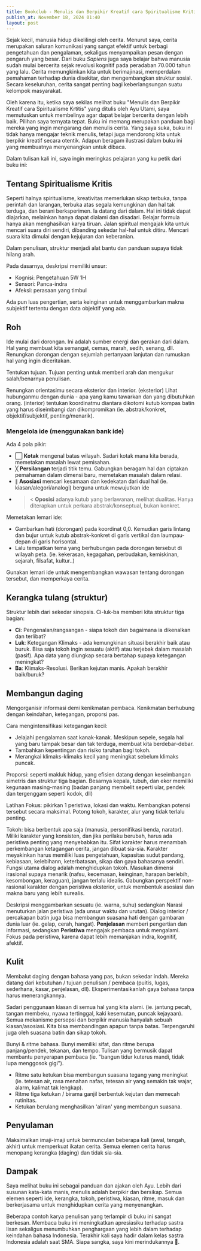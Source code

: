 ```yaml
---
title: Bookclub - Menulis dan Berpikir Kreatif cara Spiritualisme Kritis
publish_at: November 18, 2024 01:40
layout: post
---
```


Sejak kecil, manusia hidup dikelilingi oleh cerita. Menurut saya, cerita merupakan saluran komunikasi yang sangat efektif untuk berbagi pengetahuan dan pengalaman, sekaligus menyampaikan pesan dengan pengaruh yang besar. Dari buku _Sapiens_ juga saya belajar bahwa manusia sudah mulai bercerita sejak revolusi kognitif pada peradaban 70.000 tahun yang lalu. Cerita memungkinkan kita untuk berimajinasi, memperdalam pemahaman terhadap dunia disekitar, dan mengembangkan struktur sosial. Secara keseluruhan, cerita sangat penting bagi keberlangsungan suatu kelompok masyarakat.

Oleh karena itu, ketika saya sekilas melihat buku "Menulis dan Berpikir Kreatif cara Spiritualisme Krtitis" yang ditulis oleh Ayu Utami, saya memutuskan untuk membelinya agar dapat belajar bercerita dengan lebih baik. Pilihan saya ternyata tepat. Buku ini memang merupakan panduan bagi mereka yang ingin mengarang dan menulis cerita. Yang saya suka, buku ini tidak hanya mengajar teknik menulis, tetapi juga mendorong kita untuk berpikir kreatif secara otentik. Adapun beragam ilustrasi dalam buku ini yang membuatnya menyenangkan untuk dibaca.

Dalam tulisan kali ini, saya ingin meringkas pelajaran yang ku petik dari buku ini:

## Tentang Spiritualisme Kritis
Seperti halnya spiritualisme, kreativitas memerlukan sikap terbuka, tanpa perintah dan larangan, terbuka atas segala kemungkinan dan hal tak terduga, dan berani berksperimen. Ia datang dari dalam. Hal ini tidak dapat diajarkan, melainkan hanya dapat dialami dan disadari. Belajar formula hanya akan menghasilkan karya tiruan. Jalan spiritual mengajak kita untuk mencari suara diri sendiri, dibanding sekedar hal-hal untuk ditiru. Mencari suara kita dimulai dengan kejujuran dan keberanian.

Dalam penulisan, struktur menjadi alat bantu dan panduan supaya tidak hilang arah.

Pada dasarnya, deskripsi memiliki unsur:

- Kognisi: Pengetahuan 5W 1H
- Sensori: Panca-indra
- Afeksi: perasaan yang timbul

Ada pun luas pengertian, serta keinginan untuk menggambarkan makna subjektif tertentu dengan data objektif yang ada.

## Roh
Ide mulai dari dorongan. Ini adalah sumber energi dan gerakan dari dalam. Hal yang membuat kita semangat, cemas, marah, sedih, senang, dll. Renungkan dorongan dengan sejumlah pertanyaan lanjutan dan rumuskan hal yang ingin diceritakan.

Tentukan tujuan. Tujuan penting untuk memberi arah dan mengukur salah/benarnya penulisan.

Renungkan orientasimu secara eksterior dan interior. (eksterior) Lihat hubunganmu dengan dunia - apa yang kamu tawarkan dan yang dibutuhkan orang. (interior) tentukan koordinatmu diantara dikotomi kutub kompas batin yang harus diseimbangi dan dikompromikan (ie. abstrak/konkret, objektif/subjektif, penting/menarik).

### Mengelola ide (menggunakan bank ide)
Ada 4 pola pikir:

- ⃞ **Kotak** mengenal batas wilayah. Sadari kotak mana kita berada, memetakan masalah lewat pemisahan.
- ╳ **Persilangan** terjadi titik temu. Gabungkan beragam hal dan ciptakan pemahaman dalam dimensi baru, memetakan masalah dalam relasi.
- ∥ **Asosiasi** mencari kesamaan dan kedekatan dari dual hal (ie. kiasan/alegori/analogi) berguna untuk mewujutkan ide
- >< **Oposisi** adanya kutub yang berlawanan, melihat dualitas. Hanya  diterapkan untuk perkara abstrak/konseptual, bukan konkret.

Memetakan lemari ide:

- Gambarkan hati (dorongan) pada koordinat 0,0. Kemudian garis lintang dan bujur untuk kutub abstrak-konkret di garis vertikal dan laumpau-depan di garis horisontal.
- Lalu tempatkan tema yang berhubungan pada dorongan tersebut di wilayah peta. (ie. kekerasan, kegagahan, perbudakan, kemiskinan, sejarah, filsafat, kultur..)

Gunakan lemari ide untuk mengembangkan wawasan tentang dorongan tersebut, dan memperkaya cerita.

## Kerangka tulang (struktur)

Struktur lebih dari sekedar sinopsis. Ci-luk-ba memberi kita struktur tiga bagian:

- **Ci**: Pengenalan/rangsangan - siapa tokoh dan bagaimana ia dikenalkan dan terlibat?
- **Luk**: Ketegangan Klimaks - ada kemungkinan situasi berakhir baik atau buruk. Bisa saja tokoh ingin sesuatu (aktif) atau terjebak dalam masalah (pasif). Apa data yang diungkap secara bertahap supaya ketegangan meningkat?
- **Ba**: Klimaks-Resolusi. Berikan kejutan manis. Apakah berakhir baik/buruk?

## Membangun daging

Mengorganisir informasi demi kenikmatan pembaca. Kenikmatan berhubung dengan keindahan, ketegangan, proporsi pas.

Cara mengintensifikasi ketegangan kecil:

- Jelajahi pengalaman saat kanak-kanak. Meskipun sepele, segala hal yang baru tampak besar dan tak terduga, membuat kita berdebar-debar.
- Tambahkan kepentingan dan risiko taruhan bagi tokoh.
- Merangkai klimaks-klimaks kecil yang meningkat sebelum klimaks puncak.

Proporsi: seperti makluk hidup, yang efisien datang dengan keseimbangan simetris dan struktur tiga bagian. Besarnya kepala, tubuh, dan ekor memiliki kegunaan masing-masing (badan panjang membelit seperti ular, pendek dan tergenggam seperti kodok, dll)

Latihan Fokus: pikirkan 1 peristiwa, lokasi dan waktu. Kembangkan potensi tersebut secara maksimal. Potong tokoh, karakter, alur yang tidak terlalu penting.

Tokoh: bisa berbentuk apa saja (manusia, personifikasi benda, narator). Miliki karakter yang konsisten, dan jika perilaku berubah, harus ada peristiwa penting yang menyebabkan itu. Sifat karakter harus menambah perkembangan ketagangan cerita, jangan dibuat sia-sia. Karakter meyakinkan harus memiliki luas pengetahuan, kapasitas sudut pandang, kebiasaan, kelebihann, keterbatasan, sikap dan gaya bahasanya sendiri. Fungsi utama dialog adalah menghidupkan tokoh. Masukan dimensi irasional supaya menarik (nafsu, kecemasan, keinginan, harapan berlebih, kesombongan, keraguan), jangan terlalu idealis. Gabungkan perspektif non-rasional karakter dengan peristiwa eksterior, untuk membentuk asosiasi dan makna baru yang lebih surealis.

Deskripsi menggambarkan sesuatu (ie. warna, suhu) sedangkan Narasi menuturkan jalan peristiwa (ada unsur waktu dan urutan). Dialog interior / percakapan batin juga bisa membangun suasana hati dengan gambaran dunia luar (ie. gelap, cerah, hangat).
**Penjelasan** memberi pengertian dan informasi, sedangkan **Peristiwa** mengajak pembaca untuk mengalami. Fokus pada peristiwa, karena dapat lebih memanjakan indra, kognitif, afektif.

## Kulit
Membalut daging dengan bahasa yang pas, bukan sekedar indah. Mereka datang dari kebutuhan / tujuan penulisan / pembaca (puitis, lugas, sederhana, kasar, penjelasan, dll). Eksperimentasikanlah gaya bahasa tanpa harus menerangkannya.

Sadari penggunaan kiasan di semua hal yang kita alami. (ie. jantung pecah, tangan membeku, nyawa tertinggal, kaki kesemutan, puncak kejayaan). Semua mekanisme persepsi dan berpikir manusia hanyalah sebuah kiasan/asosiasi. Kita bisa membandingan apapun tanpa batas. Terpengaruhi juga oleh suasana batin dan sikap tokoh.

Bunyi & ritme bahasa. Bunyi memiliki sifat, dan ritme berupa panjang/pendek, tekanan, dan tempo. Tulisan yang bermusik dapat membantu penyerapan pembaca (ie. "bangun tidur kuterus mandi, tidak lupa menggosok gigi").

- Ritme satu ketukan bisa membangun suasana tegang yang meningkat (ie. tetesan air, rasa menahan nafas, tetesan air yang semakin tak wajar, alarm, kalimat tak lengkap).
- Ritme tiga ketukan / birama ganjil berbentuk kejutan dan memecah rutinitas.
- Ketukan berulang menghasilkan 'aliran' yang membangun suasana.

## Penyulaman
Maksimalkan imaji-imaji untuk bermunculan beberapa kali (awal, tengah, akhir) untuk memperkuat ikatan cerita. Semua elemen cerita harus menopang kerangka (daging) dan tidak sia-sia.

## Dampak

Saya melihat buku ini sebagai panduan dan ajakan oleh Ayu. Lebih dari susunan kata-kata manis, menulis adalah berpikir dan bersikap. Semua elemen seperti ide, kerangka, tokoh, peristiwa, kiasan, ritme, masuk dan berkerjasama untuk menghidupkan cerita yang menyenangkan.

Beberapa contoh karya penulisan yang terlampir di buku ini sangat berkesan. Membaca buku ini meningkatkan apresiasiku terhadap sastra lisan sekaligus menumbuhkan penghargaan yang lebih dalam terhadap keindahan bahasa Indonesia. Terakhir kali saya hadir dalam kelas sastra Indonesia adalah saat SMA. Siapa sangka, saya kini merindukannya 🙈.
